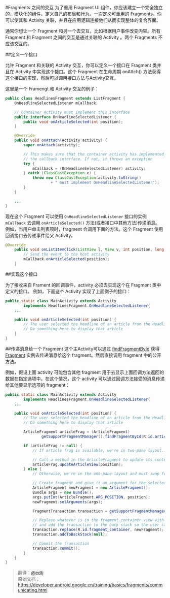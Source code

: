 #Fragments 之间的交互
为了重用 Fragment UI 组件，你应该建立一个完全独立的，模块化的组件，定义自己的布局和行为。一次定义可重用的 Fragments，你可以使其和 Activity 关联，并且在应用逻辑连接他们从而实现整体的复合界面。

通常你想让一个 Fragment 和另一个去交互，比如根据用户事件改变内容。所有 Fragment 和 Fragment 之间的交互是通过关联的 Activity 。两个 Fragments 不应该交互的。

##定义一个接口

允许 Fragment 和关联的 Activity 交互，你可以定义一个接口在 Fragment 类并且在 Activity 中实现这个接口。这个 Fragment 在生命周期 onAttch() 方法获得这个接口的实现，然后可以调用接口方法与Activity交互。

这里是一个 Framengt 和 Activity 交互的例子：
```java
public class HeadlinesFragment extends ListFragment {
    OnHeadlineSelectedListener mCallback;

    // Container Activity must implement this interface
    public interface OnHeadlineSelectedListener {
        public void onArticleSelected(int position);
    }

    @Override
    public void onAttach(Activity activity) {
        super.onAttach(activity);

        // This makes sure that the container activity has implemented
        // the callback interface. If not, it throws an exception
        try {
            mCallback = (OnHeadlineSelectedListener) activity;
        } catch (ClassCastException e) {
            throw new ClassCastException(activity.toString()
                    + " must implement OnHeadlineSelectedListener");
        }
    }

    ...
}
```

现在这个 Fragment 可以使用 `OnHeadlineSelectedListener` 接口的实例 `mCallback` 去调用 `onArticleSelected()` 方法(或者接口中其他方法)传递消息。
例如，当用户单击列表项时，fragment 会调用下面的方法。这个 Fragment 使用回调接口去传递事件给父 Activity。
```java
@Override
    public void onListItemClick(ListView l, View v, int position, long id) {
        // Send the event to the host activity
        mCallback.onArticleSelected(position);
    }
```
##实现这个接口

为了接收来自 Frament 的回调事件，activity 必须去实现这个在 Fragment 类中定义的接口。
例如，下面这个 Activity 实现了上面例子的接口：
```java
public static class MainActivity extends Activity
        implements HeadlinesFragment.OnHeadlineSelectedListener{
    ...

    public void onArticleSelected(int position) {
        // The user selected the headline of an article from the HeadlinesFragment
        // Do something here to display that article
    }
}
```

##传递消息给一个 Fragment
这个主Activity可以通过 [findFragmentById](https://developer.android.google.cn/reference/android/support/v4/app/FragmentManager.html#findFragmentById(int)) 获得  [Fragment](https://developer.android.google.cn/reference/android/support/v4/app/Fragment.html) 实例去传递消息给这个 fragment。然后直接调用 fragment 中的公开方法。

例如，假设上面 activity 可能包含其他 fragment 用于去显示上面回调方法返回的数据在指定选项中。在这个情况，这个 activity 可以通过回调方法接受的消息传递给其他要显示选项的 fragment：
```java
public static class MainActivity extends Activity
        implements HeadlinesFragment.OnHeadlineSelectedListener{
    ...

    public void onArticleSelected(int position) {
        // The user selected the headline of an article from the HeadlinesFragment
        // Do something here to display that article

        ArticleFragment articleFrag = (ArticleFragment)
                getSupportFragmentManager().findFragmentById(R.id.article_fragment);

        if (articleFrag != null) {
            // If article frag is available, we're in two-pane layout...

            // Call a method in the ArticleFragment to update its content
            articleFrag.updateArticleView(position);
        } else {
            // Otherwise, we're in the one-pane layout and must swap frags...

            // Create fragment and give it an argument for the selected article
            ArticleFragment newFragment = new ArticleFragment();
            Bundle args = new Bundle();
            args.putInt(ArticleFragment.ARG_POSITION, position);
            newFragment.setArguments(args);

            FragmentTransaction transaction = getSupportFragmentManager().beginTransaction();

            // Replace whatever is in the fragment_container view with this fragment,
            // and add the transaction to the back stack so the user can navigate back
            transaction.replace(R.id.fragment_container, newFragment);
            transaction.addToBackStack(null);

            // Commit the transaction
            transaction.commit();
        }
    }
}
```

>翻译：[@edtj](https://github.com/edtj)    
原始文档：<https://developer.android.google.cn/training/basics/fragments/communicating.html>
